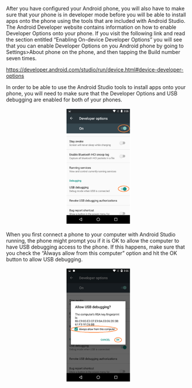 After you have configured your Android phone, you will also have to make sure that your phone is in developer mode before you will be able to install apps onto the phone using the tools that are included with Android Studio.  The Android Developer website contains information on how to enable Developer Options onto your phone.  If you visit the following link and read the section entitled “Enabling On-device Developer Options” you will see that you can enable Developer Options on you Android phone by going to Settings>About phone on the phone, and then tapping the Build number seven times.

https://developer.android.com/studio/run/device.html#device-developer-options

In order to be able to use the Android Studio tools to install apps onto your phone, you will need to make sure that the Developer Options and USB debugging are enabled for both of your phones.

<p align="center"><img src="https://github.com/FIRST-Tech-Challenge/WikiSupport/blob/master/ftc_app/images/AndroidStudio/DeveloperOptions.jpg" width="180"><p>

When you first connect a phone to your computer with Android Studio running, the phone might prompt you if it is OK to allow the computer to have USB debugging access to the phone.  If this happens, make sure that you check the “Always allow from this computer” option and hit the OK button to allow USB debugging.

<p align="center"><img src="https://github.com/FIRST-Tech-Challenge/WikiSupport/blob/master/ftc_app/images/AndroidStudio/AllowUSBDebugging.jpg" width="180"><p>
